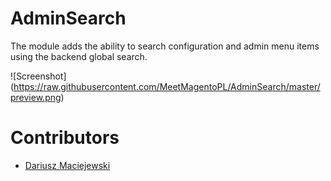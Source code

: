 # AdminSearch
The module adds the ability to search configuration and admin menu items using the backend global search.

![Screenshot]
(https://raw.githubusercontent.com/MeetMagentoPL/AdminSearch/master/preview.png)

# Contributors
- [Dariusz Maciejewski](https://github.com/dmaciejewski)
